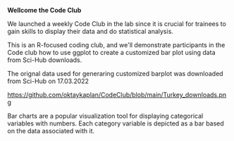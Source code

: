 **Wellcome the Code Club**

We launched a weekly Code Club in the lab since it is crucial for trainees to gain skills to display their data and do statistical analysis.

This is an R-focused coding club, and we'll demonstrate participants in the Code club how to use ggplot to create a customized bar plot 
using data from Sci-Hub downloads. 


The orignal data used for generaring customized barplot was downloaded from Sci-Hub on 17.03.2022

https://github.com/oktaykaplan/CodeClub/blob/main/Turkey_downloads.png


Bar charts are a popular visualization tool for displaying categorical variables with numbers. 
Each category variable is depicted as a bar based on the data associated with it. 



